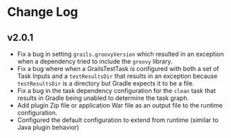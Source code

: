 # Change Log

## v2.0.1

+ Fix a bug in setting `grails.groovyVersion` which resulted in an exception when a dependency tried to include the
  `groovy` library.
+ Fix a bug where when a GrailsTestTask is configured with both a set of Task Inputs and a `testResultsDir` that
  results in an exception because `testResultsDir` is a directory but Gradle expects it to be a file.
+ Fix a bug in the task dependency configuration for the `clean` task that results in Gradle being unabled to determine
  the task graph.
+ Add plugin Zip file or application War file as an output file to the runtime configuration.
+ Configured the default configuration to extend from runtime (similar to Java plugin behavior)